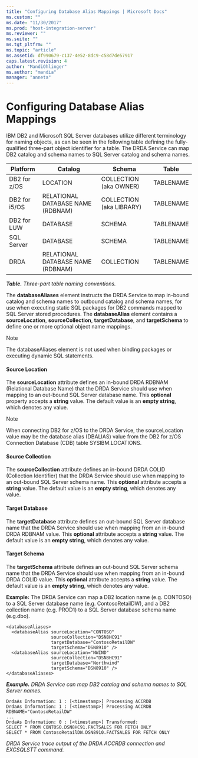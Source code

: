 ```yaml
---
title: "Configuring Database Alias Mappings | Microsoft Docs"
ms.custom: ""
ms.date: "11/30/2017"
ms.prod: "host-integration-server"
ms.reviewer: ""
ms.suite: ""
ms.tgt_pltfrm: ""
ms.topic: "article"
ms.assetid: df990679-c137-4e52-8dc9-c58d7de57917
caps.latest.revision: 4
author: "MandiOhlinger"
ms.author: "mandia"
manager: "anneta"
---
```

# Configuring Database Alias Mappings
IBM DB2 and Microsoft SQL Server databases utilize different terminology for naming objects, as can be seen in the following table defining the fully-qualified three-part object identifier for a table. The DRDA Service can map DB2 catalog and schema names to SQL Server catalog and schema names.  
  
|Platform|Catalog|Schema|Table|  
|--------------|-------------|------------|-----------|  
|DB2 for z/OS|LOCATION|COLLECTION (aka OWNER)|TABLENAME|  
|DB2 for i5/OS|RELATIONAL DATABASE NAME (RDBNAM)|COLLECTION (aka LIBRARY)|TABLENAME|  
|DB2 for LUW|DATABASE|SCHEMA|TABLENAME|  
|SQL Server|DATABASE|SCHEMA|TABLENAME|  
|DRDA|RELATIONAL DATABASE NAME (RDBNAM)|COLLECTION|TABLENAME|  
  
 ***Table.** Three-part table naming conventions.*  
  
 The **databaseAliases** element instructs the DRDA Service to map in-bound catalog and schema names to outbound catalog and schema names, for use when executing static SQL packages for DB2 commands mapped to SQL Server stored procedures. The **databaseAlias** element contains a **sourceLocation**, **sourceCollection**, **targetDatabase**, and **targetSchema** to define one or more optional object name mappings.  
  
> [!NOTE]
>  The databaseAliases element is not used when binding packages or executing dynamic SQL statements.  
  
#### Source Location  
 The **sourceLocation** attribute defines an in-bound DRDA RDBNAM (Relational Database Name) that the DRDA Service should use when mapping to an out-bound SQL Server database name. This **optional** property accepts a **string** value. The default value is an **empty string**, which denotes any value.  
  
> [!NOTE]
>  When connecting DB2 for z/OS to the DRDA Service, the sourceLocation value may be the database alias (DBALIAS) value from the DB2 for z/OS Connection Database (CDB) table SYSIBM.LOCATIONS.  
  
#### Source Collection  
 The **sourceCollection** attribute defines an in-bound DRDA COLID (Collection Identifier) that the DRDA Service should use when mapping to an out-bound SQL Server schema name. This **optional** attribute accepts a **string** value. The default value is an **empty string**, which denotes any value.  
  
#### Target Database  
 The **targetDatabase** attribute defines an out-bound SQL Server database name that the DRDA Service should use when mapping from an in-bound DRDA RDBNAM value. This **optional** attribute accepts a **string** value. The default value is an **empty string**, which denotes any value.  
  
#### Target Schema  
 The **targetSchema** attribute defines an out-bound SQL Server schema name that the DRDA Service should use when mapping from an in-bound DRDA COLID value. This **optional** attribute accepts a **string** value. The default value is an **empty string**, which denotes any value.  
  
 **Example:** The DRDA Service can map a DB2 location name (e.g. CONTOSO) to a SQL Server database name (e.g. ContosoRetailDW), and a DB2 collection name (e.g. PROD1) to a SQL Server database schema name (e.g.dbo).  
  
```  
<databaseAliases>  
  <databaseAlias sourceLocation="CONTOSO"  
                 sourceCollection="DSN8HC91"  
                 targetDatabase="ContosoRetailDW"  
                 targetSchema="DSN8910" />  
  <databaseAlias sourceLocation="NWIND"  
                 sourceCollection="DSN8HC91"  
                 targetDatabase="Northwind"  
                 targetSchema="DSN8910" />  
</databaseAliases>  
```  
  
 ***Example.** DRDA Service can map DB2 catalog and schema names to SQL Server names.*  
  
```  
DrdaAs Information: 1 : [<timestamp>] Processing ACCRDB  
DrdaAs Information: 1 : [<timestamp>] Processing ACCRDB RDBNAME="ContosoRetailDW"  
...  
DrdaAs Information: 0 : [<timestamp>] Transformed:  
SELECT * FROM CONTOSO.DSN8HC91.FACTSALES FOR FETCH ONLY  
SELECT * FROM ContosoRetailDW.DSN8910.FACTSALES FOR FETCH ONLY  
```  
  
 *DRDA Service trace output of the DRDA ACCRDB connection and EXCSQLSTT command.*